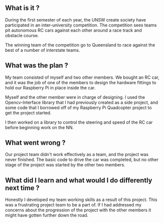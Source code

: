 ## What is it ?
During the first semester of each year, the UNSW create society have participated in an inter-university competition. The competition sees teams pit  autonomous RC cars against each other around a race track and obstacle course.

The winning team of the competition go to Queensland to race against the best of a number of interstate teams.

## What was the plan ?
My team consisted of myself and two other members. We bought an RC car, and it was the job of one of the members to design the hardware fittings to hold our Raspberry Pi in place inside the car.

Myself and the other member were in charge of designing. I used the Opencv-Interface library that I had previously created as a side project, and some code that I borrowed off of my Raspberry Pi Quadcopter project to get the project started.

I then worked on a library to control the steering and speed of the RC car before beginning work on the NN.

## What went wrong ?
Our project team didn't work effectively as a team, and the project was never finished. The basic code to drive the car was completed, but no other stage of the project was started by the other two members.

## What did I learn and what would I do differently next time ?
Honestly I developed my team working skills as a result of this project. This was a frustrating project team to be a part of. If I had addressed my concerns about the progression of the project with the other members it might have gotten further down the road.
